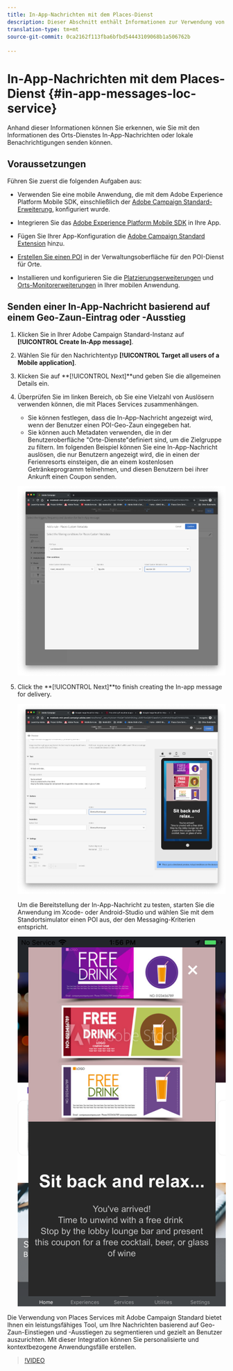 ```yaml
---
title: In-App-Nachrichten mit dem Places-Dienst
description: Dieser Abschnitt enthält Informationen zur Verwendung von Push-Nachrichten in Campaign Standard mit In-App-Nachrichten in Campaign Standard.
translation-type: tm+mt
source-git-commit: 0ca2162f113fba6bfbd54443109068b1a506762b

---
```



# In-App-Nachrichten mit dem Places-Dienst {#in-app-messages-loc-service}

Anhand dieser Informationen können Sie erkennen, wie Sie mit den Informationen des Orts-Dienstes In-App-Nachrichten oder lokale Benachrichtigungen senden können.

## Voraussetzungen 

Führen Sie zuerst die folgenden Aufgaben aus:

* Verwenden Sie eine mobile Anwendung, die mit dem Adobe Experience Platform Mobile SDK, einschließlich der [Adobe Campaign Standard-Erweiterung](https://aep-sdks.gitbook.io/docs/using-mobile-extensions/adobe-campaign-standard), konfiguriert wurde.

* Integrieren Sie das [Adobe Experience Platform Mobile SDK](https://aep-sdks.gitbook.io/docs/getting-started/get-the-sdk) in Ihre App.
* Fügen Sie Ihrer App-Konfiguration die [Adobe Campaign Standard Extension](https://aep-sdks.gitbook.io/docs/using-mobile-extensions/adobe-campaign-standard) hinzu.

* [Erstellen Sie einen POI](/help/poi-mgmt-ui/create-a-poi-ui.md) in der Verwaltungsoberfläche für den POI-Dienst für Orte.

* Installieren und konfigurieren Sie die [Platzierungserweiterungen](/help/places-ext-aep-sdks/places-extension/places-extension.md) und [Orts-Monitorerweiterungen](/help/places-ext-aep-sdks/places-monitor-extension/places-monitor-extension.md) in Ihrer mobilen Anwendung.

## Senden einer In-App-Nachricht basierend auf einem Geo-Zaun-Eintrag oder -Ausstieg

1. Klicken Sie in Ihrer Adobe Campaign Standard-Instanz auf **[!UICONTROL Create In-App message]**.
1. Wählen Sie für den Nachrichtentyp **[!UICONTROL Target all users of a Mobile application]**.
1. Klicken Sie auf **[!UICONTROL Next]**und geben Sie die allgemeinen Details ein.
1. Überprüfen Sie im linken Bereich, ob Sie eine Vielzahl von Auslösern verwenden können, die mit Places Services zusammenhängen.

   * Sie können festlegen, dass die In-App-Nachricht angezeigt wird, wenn der Benutzer einen POI-Geo-Zaun eingegeben hat.
   * Sie können auch Metadaten verwenden, die in der Benutzeroberfläche &quot;Orte-Dienste&quot;definiert sind, um die Zielgruppe zu filtern.
   Im folgenden Beispiel können Sie eine In-App-Nachricht auslösen, die nur Benutzern angezeigt wird, die in einen der Ferienresorts einsteigen, die an einem kostenlosen Getränkeprogramm teilnehmen, und diesen Benutzern bei ihrer Ankunft einen Coupon senden.

   ![&quot;In-App-Nachrichten-Orte-Metadaten&quot;](/help/assets/last-entered-vacation.png)

1. Click the **[!UICONTROL Next]**to finish creating the In-app message for delivery.

   ![&quot;Ereignis erstellen&quot;](/help/assets/prepare-ACS.png)

   Um die Bereitstellung der In-App-Nachricht zu testen, starten Sie die Anwendung im Xcode- oder Android-Studio und wählen Sie mit dem Standortsimulator einen POI aus, der den Messaging-Kriterien entspricht.

   ![&quot;trinken Coupon&quot;](/help/assets/drink-coupon-on-app.png)

Die Verwendung von Places Services mit Adobe Campaign Standard bietet Ihnen ein leistungsfähiges Tool, um Ihre Nachrichten basierend auf Geo-Zaun-Einstiegen und -Ausstiegen zu segmentieren und gezielt an Benutzer auszurichten. Mit dieser Integration können Sie personalisierte und kontextbezogene Anwendungsfälle erstellen.

>[!VIDEO](https://www.youtube.com/watch?v=ikiTTQw9c-o)